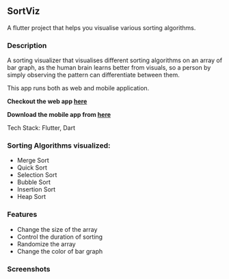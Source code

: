 ## SortViz

A flutter project that helps you visualise various sorting algorithms.

### Description

A sorting visualizer that visualises different sorting algorithms on an array of bar graph, as the human brain learns better from visuals, so a person by simply observing the pattern can differentiate between them.

This app runs both as web and mobile application.

**Checkout the web app [here](https://mahimagoyalx.github.io/SortViz/#/)**

**Download the mobile app from [here](https://drive.google.com/drive/folders/1PfN_Md6U7O-86t2zEeEWL4K3C6OY38xX?usp=sharing)**

Tech Stack: Flutter, Dart

### Sorting Algorithms visualized:
 - Merge Sort
 - Quick Sort
 - Selection Sort
 - Bubble Sort
 - Insertion Sort
 - Heap Sort

### Features
 - Change the size of the array
 - Control the duration of sorting
 - Randomize the array
 - Change the color of bar graph

### Screenshots
